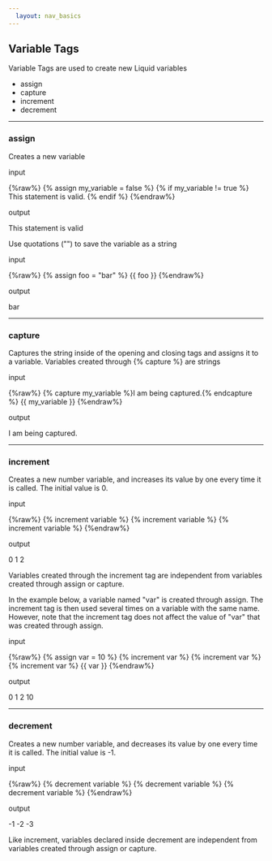 ```yaml
---
  layout: nav_basics
---
```

## Variable Tags

Variable Tags are used to create new Liquid variables

- assign
- capture
- increment
- decrement

---

### assign

Creates a new variable

input

{%raw%}
  {% assign my_variable = false %}
  {% if my_variable != true %}
    This statement is valid.
  {% endif %}
{%endraw%}

output

This statement is valid

Use quotations (\"\") to save the variable as a string

input

{%raw%}
  {% assign foo = "bar" %}
  {{ foo }}
{%endraw%}

output

bar

---

### capture

Captures the string inside of the opening and closing tags and assigns it to a variable. Variables created through \{\% capture \%\} are strings

input

{%raw%}
  {% capture my_variable %}I am being captured.{% endcapture %}
  {{ my_variable }}
{%endraw%}

output

I am being captured.

---

### increment

Creates a new number variable, and increases its value by one every time it is called. The initial value is 0.

input

{%raw%}
  {% increment variable %}
  {% increment variable %}
  {% increment variable %}
{%endraw%}

output

0
1
2

Variables created through the increment tag are independent from variables created through assign or capture. <br>

In the example below, a variable named "var" is created through assign. The increment tag is then used several times on a variable with the same name. However, note that the increment tag does not affect the value of "var" that was created through assign.

input

{%raw%}
  {% assign var = 10 %}
  {% increment var %}
  {% increment var %}
  {% increment var %}
  {{ var }}
{%endraw%}

output

0
1
2
10

---

### decrement

Creates a new number variable, and decreases its value by one every time it is called. The initial value is -1.

input

{%raw%}
  {% decrement variable %}
  {% decrement variable %}
  {% decrement variable %}
{%endraw%}

output

-1
-2
-3

Like increment, variables declared inside decrement are independent from variables created through assign or capture.
